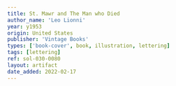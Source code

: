 ```yaml
---
title: St. Mawr and The Man who Died
author_name: 'Leo Lionni'
year: y1953
origin: United States
publisher: 'Vintage Books'
types: ['book-cover', book, illustration, lettering]
tags: [lettering]
ref: sol-030-0080
layout: artifact
date_added: 2022-02-17
---
```


